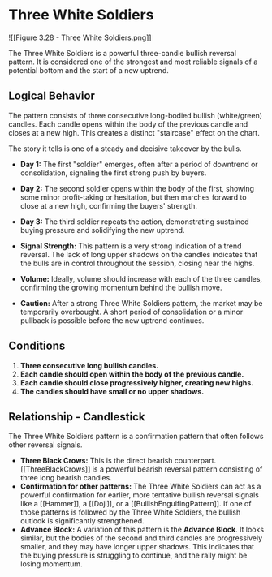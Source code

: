# Three White Soldiers

![[Figure 3.28 - Three White Soldiers.png]]

The Three White Soldiers is a powerful three-candle bullish reversal pattern. It is considered one of the strongest and most reliable signals of a potential bottom and the start of a new uptrend.

## Logical Behavior

The pattern consists of three consecutive long-bodied bullish (white/green) candles. Each candle opens within the body of the previous candle and closes at a new high. This creates a distinct "staircase" effect on the chart.

The story it tells is one of a steady and decisive takeover by the bulls.
- **Day 1:** The first "soldier" emerges, often after a period of downtrend or consolidation, signaling the first strong push by buyers.
- **Day 2:** The second soldier opens within the body of the first, showing some minor profit-taking or hesitation, but then marches forward to close at a new high, confirming the buyers' strength.
- **Day 3:** The third soldier repeats the action, demonstrating sustained buying pressure and solidifying the new uptrend.

- **Signal Strength:** This pattern is a very strong indication of a trend reversal. The lack of long upper shadows on the candles indicates that the bulls are in control throughout the session, closing near the highs.
- **Volume:** Ideally, volume should increase with each of the three candles, confirming the growing momentum behind the bullish move.
- **Caution:** After a strong Three White Soldiers pattern, the market may be temporarily overbought. A short period of consolidation or a minor pullback is possible before the new uptrend continues.

## Conditions

1.  **Three consecutive long bullish candles.**
2.  **Each candle should open within the body of the previous candle.**
3.  **Each candle should close progressively higher, creating new highs.**
4.  **The candles should have small or no upper shadows.**

## Relationship - Candlestick

The Three White Soldiers pattern is a confirmation pattern that often follows other reversal signals.

- **Three Black Crows:** This is the direct bearish counterpart. [[ThreeBlackCrows]] is a powerful bearish reversal pattern consisting of three long bearish candles.
- **Confirmation for other patterns:** The Three White Soldiers can act as a powerful confirmation for earlier, more tentative bullish reversal signals like a [[Hammer]], a [[Doji]], or a [[BullishEngulfingPattern]]. If one of those patterns is followed by the Three White Soldiers, the bullish outlook is significantly strengthened.
- **Advance Block:** A variation of this pattern is the **Advance Block**. It looks similar, but the bodies of the second and third candles are progressively smaller, and they may have longer upper shadows. This indicates that the buying pressure is struggling to continue, and the rally might be losing momentum.

